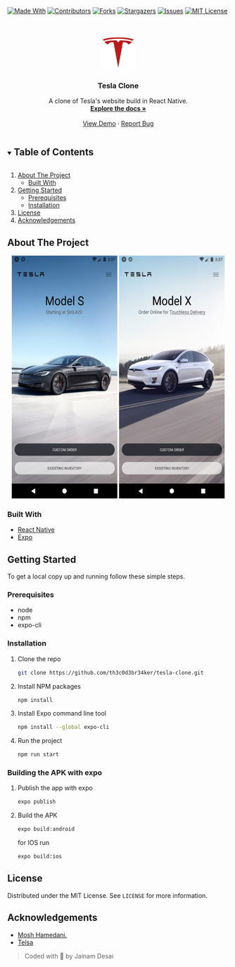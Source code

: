 <!--
*** Thanks for checking out the README-Template. If you have a suggestion
*** that would make this better, please fork the repo and create a pull request
*** or simply open an issue with the tag "enhancement".
*** Thanks again! Now go create something AMAZING! :D
***
***
***
*** To avoid retyping too much info. Do a search and replace for the following:
*** github_username, repo_name, email, project_title, project_description
-->

<!-- PROJECT SHIELDS -->
<!--
*** I'm using markdown "reference style" links for readability.
*** Reference links are enclosed in brackets [ ] instead of parentheses ( ).
*** See the bottom of this document for the declaration of the reference variables
*** for contributors-url, forks-url, etc. This is an optional, concise syntax you may use.
*** https://www.markdownguide.org/basic-syntax/#reference-style-links
-->
<p align="center">

[![Made With][made-with-shield]][made-with-url]
[![Contributors][contributors-shield]][contributors-url]
[![Forks][forks-shield]][forks-url]
[![Stargazers][stars-shield]][stars-url]
[![Issues][issues-shield]][issues-url]
[![MIT License][license-shield]][license-url]

</p>

<!-- PROJECT LOGO -->
<br />
<p align="center">
  <a href="https://github.com/th3c0d3br34ker/tesla-clone">
    <img src="images/logo.png" alt="Logo" width="80" height="80">
  </a>

  <h3 align="center">Tesla Clone</h3>

  <p align="center">
    A clone of Tesla's website build in React Native.
    <br />
    <a href="https://github.com/th3c0d3br34ker/tesla-clone"><strong>Explore the docs »</strong></a>
    <br />
    <br />
    <a href="https://github.com/th3c0d3br34ker/tesla-clone">View Demo</a>
    ·
    <a href="https://github.com/th3c0d3br34ker/tesla-clone/issues">Report Bug</a>
  </p>
</p>

<!-- TABLE OF CONTENTS -->
<details open="open">
  <summary><h2 style="display: inline-block">Table of Contents</h2></summary>
  <ol>
    <li>
      <a href="#about-the-project">About The Project</a>
      <ul>
        <li><a href="#built-with">Built With</a></li>
      </ul>
    </li>
    <li>
      <a href="#getting-started">Getting Started</a>
      <ul>
        <li><a href="#prerequisites">Prerequisites</a></li>
        <li><a href="#installation">Installation</a></li>
      </ul>
    </li>
    <li><a href="#license">License</a></li>
    <li><a href="#acknowledgements">Acknowledgements</a></li>
  </ol>
</details>

<!-- ABOUT THE PROJECT -->

## About The Project

<p align="center">
 <img src="images/Screenshot_1.png" alt="Screenshot_1" width="240" height="550">
 <img src="images/Screenshot_2.png" alt="Screenshot_2" width="240" height="550">
</p>

### Built With

- [React Native](https://reactnative.dev/)
- [Expo](https://expo.io/)

<!-- GETTING STARTED -->

## Getting Started

To get a local copy up and running follow these simple steps.

### Prerequisites

- node
- npm
- expo-cli

### Installation

1. Clone the repo

   ```sh
   git clone https://github.com/th3c0d3br34ker/tesla-clone.git
   ```

2. Install NPM packages

   ```sh
   npm install
   ```

3. Install Expo command line tool

   ```sh
   npm install --global expo-cli
   ```

4. Run the project
   ```sh
   npm run start
   ```

### Building the APK with expo

1.  Publish the app with expo

    ```sh
    expo publish
    ```

2.  Build the APK
    ```sh
    expo build:android
    ```
    for IOS run
    ```sh
    expo build:ios
    ```

<!-- LICENSE -->

## License

Distributed under the MIT License. See `LICENSE` for more information.

<!-- ACKNOWLEDGEMENTS -->

## Acknowledgements

- [Mosh Hamedani.](https://codewithmosh.com/)
- [Telsa](https://www.tesla.com/)

> Coded with 🖤 by Jainam Desai

<!-- MARKDOWN LINKS & IMAGES -->
<!-- https://www.markdownguide.org/basic-syntax/#reference-style-links -->

[contributors-shield]: https://img.shields.io/github/contributors/th3c0d3br34ker/tesla-clone.svg?style=for-the-badge
[contributors-url]: https://github.com/th3c0d3br34ker/tesla-clone/graphs/contributors
[forks-shield]: https://img.shields.io/github/forks/th3c0d3br34ker/tesla-clone.svg?style=for-the-badge
[forks-url]: https://github.com/th3c0d3br34ker/tesla-clone/network/members
[stars-shield]: https://img.shields.io/github/stars/th3c0d3br34ker/tesla-clone.svg?style=for-the-badge
[stars-url]: https://github.com/th3c0d3br34ker/tesla-clone/stargazers
[issues-shield]: https://img.shields.io/github/issues/th3c0d3br34ker/tesla-clone.svg?style=for-the-badge
[issues-url]: https://github.com/th3c0d3br34ker/tesla-clone/issues
[license-shield]: https://img.shields.io/github/license/th3c0d3br34ker/tesla-clone.svg?style=for-the-badge
[license-url]: https://github.com/th3c0d3br34ker/tesla-clone/blob/master/LICENSE.txt
[made-with-shield]: https://img.shields.io/github/languages/top/th3c0d3br34ker/tesla-clone?style=for-the-badge
[made-with-url]: https://shields.io/github/languages/top/th3c0d3br34ker/tesla-clone.svg?style-for-the-badge
[product-screenshot-1]: images/Screenshot_1.png
[product-screenshot-2]: images/Screenshot_2.png
